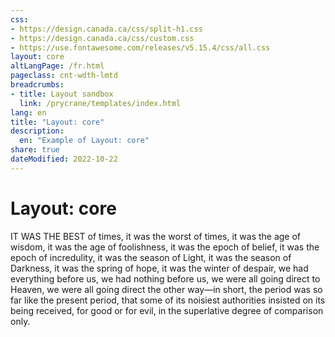 ```yaml
---
css:
- https://design.canada.ca/css/split-h1.css
- https://design.canada.ca/css/custom.css
- https://use.fontawesome.com/releases/v5.15.4/css/all.css
layout: core
altLangPage: /fr.html
pageclass: cnt-wdth-lmtd
breadcrumbs:
- title: Layout sandbox
  link: /prycrane/templates/index.html
lang: en
title: "Layout: core"
description:
  en: "Example of Layout: core"  
share: true
dateModified: 2022-10-22
---
```

  <h1 property="name" id="wb-cont">Layout: core</h1>
<div class="mrgn-tp-lg mrgn-bttm-lg">
  
  <p>IT WAS THE BEST of times, it was the worst of times, it was the age of wisdom, it was the age of foolishness, it was the epoch of belief, it was the epoch of incredulity, it was the season of Light, it was the season of Darkness, it was the spring of hope, it was the winter of despair, we had everything before us, we had nothing before us, we were all going direct to Heaven, we were all going direct the other way—in short, the period was so far like the present period, that some of its noisiest authorities insisted on its being received, for good or for evil, in the superlative degree of comparison only.</p>
  
  </div>
